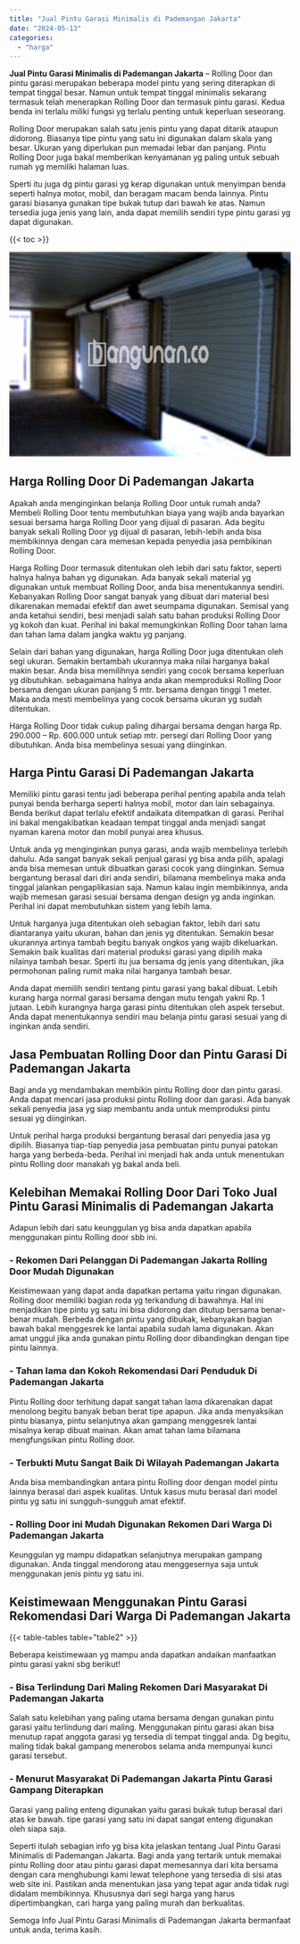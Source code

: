 ```yaml
---
title: "Jual Pintu Garasi Minimalis di Pademangan Jakarta"
date: "2024-05-13"
categories: 
  - "harga"
---
```


**Jual Pintu Garasi Minimalis di Pademangan Jakarta** – Rolling Door dan pintu garasi merupakan beberapa model pintu yang sering diterapkan di tempat tinggal besar. Namun untuk tempat tinggal minimalis sekarang termasuk telah menerapkan Rolling Door dan termasuk pintu garasi. Kedua benda ini terlalu miliki fungsi yg terlalu penting untuk keperluan seseorang.

Rolling Door merupakan salah satu jenis pintu yang dapat ditarik ataupun didorong. Biasanya tipe pintu yang satu ini digunakan dalam skala yang besar. Ukuran yang diperlukan pun memadai lebar dan panjang. Pintu Rolling Door juga bakal memberikan kenyamanan yg paling untuk sebuah rumah yg memiliki halaman luas.

Sperti itu juga dg pintu garasi yg kerap digunakan untuk menyimpan benda seperti halnya motor, mobil, dan beragam macam benda lainnya. Pintu garasi biasanya gunakan tipe bukak tutup dari bawah ke atas. Namun tersedia juga jenis yang lain, anda dapat memilih sendiri type pintu garasi yg dapat digunakan.

{{< toc >}}

![Jual Pintu Garasi Minimalis di Pademangan Jakarta](/images/pintu-garasi-52.png)

## Harga Rolling Door Di Pademangan Jakarta

Apakah anda menginginkan belanja Rolling Door untuk rumah anda? Membeli Rolling Door tentu membutuhkan biaya yang wajib anda bayarkan sesuai bersama harga Rolling Door yang dijual di pasaran. Ada begitu banyak sekali Rolling Door yg dijual di pasaran, lebih-lebih anda bisa membikinnya dengan cara memesan kepada penyedia jasa pembikinan Rolling Door.

Harga Rolling Door termasuk ditentukan oleh lebih dari satu faktor, seperti halnya halnya bahan yg digunakan. Ada banyak sekali material yg digunakan untuk membuat Rolling Door, anda bisa menentukannya sendiri. Kebanyakan Rolling Door sangat banyak yang dibuat dari material besi dikarenakan memadai efektif dan awet seumpama digunakan. Semisal yang anda ketahui sendiri, besi menjadi salah satu bahan produksi Rolling Door yg kokoh dan kuat. Perihal ini bakal memungkinkan Rolling Door tahan lama dan tahan lama dalam jangka waktu yg panjang.

Selain dari bahan yang digunakan, harga Rolling Door juga ditentukan oleh segi ukuran. Semakin bertambah ukurannya maka nilai harganya bakal makin besar. Anda bisa memilihnya sendiri yang cocok bersama keperluan yg dibutuhkan. sebagaimana halnya anda akan memproduksi Rolling Door bersama dengan ukuran panjang 5 mtr. bersama dengan tinggi 1 meter. Maka anda mesti membelinya yang cocok bersama ukuran yg sudah ditentukan.

Harga Rolling Door tidak cukup paling dihargai bersama dengan harga Rp. 290.000 – Rp. 600.000 untuk setiap mtr. persegi dari Rolling Door yang dibutuhkan. Anda bisa membelinya sesuai yang diinginkan.

## Harga Pintu Garasi Di Pademangan Jakarta

Memiliki pintu garasi tentu jadi beberapa perihal penting apabila anda telah punyai benda berharga seperti halnya mobil, motor dan lain sebagainya. Benda berikut dapat terlalu efektif andaikata ditempatkan di garasi. Perihal ini bakal mengakibatkan keadaan tempat tinggal anda menjadi sangat nyaman karena motor dan mobil punyai area khusus.

Untuk anda yg menginginkan punya garasi, anda wajib membelinya terlebih dahulu. Ada sangat banyak sekali penjual garasi yg bisa anda pilih, apalagi anda bisa memesan untuk dibuatkan garasi cocok yang diinginkan. Semua bergantung berasal dari diri anda sendiri, bilamana membelinya maka anda tinggal jalankan pengaplikasian saja. Namun kalau ingin membikinnya, anda wajib memesan garasi sesuai bersama dengan design yg anda inginkan. Perihal ini dapat membutuhkan sistem yang lebih lama.

Untuk harganya juga ditentukan oleh sebagian faktor, lebih dari satu diantaranya yaitu ukuran, bahan dan jenis yg ditentukan. Semakin besar ukurannya artinya tambah begitu banyak ongkos yang wajib dikeluarkan. Semakin baik kualitas dari material produksi garasi yang dipilih maka nilainya tambah besar. Sperti itu jua bersama dg jenis yang ditentukan, jika permohonan paling rumit maka nilai harganya tambah besar.

Anda dapat memilih sendiri tentang pintu garasi yang bakal dibuat. Lebih kurang harga normal garasi bersama dengan mutu tengah yakni Rp. 1 jutaan. Lebih kurangnya harga garasi pintu ditentukan oleh aspek tersebut. Anda dapat menentukannya sendiri mau belanja pintu garasi sesuai yang di inginkan anda sendiri.

## Jasa Pembuatan Rolling Door dan Pintu Garasi Di Pademangan Jakarta

Bagi anda yg mendambakan membikin pintu Rolling door dan pintu garasi. Anda dapat mencari jasa produksi pintu Rolling door dan garasi. Ada banyak sekali penyedia jasa yg siap membantu anda untuk memproduksi pintu sesuai yg diinginkan.

Untuk perihal harga produksi bergantung berasal dari penyedia jasa yg dipilih. Biasanya tiap-tiap penyedia jasa pembuatan pintu punyai patokan harga yang berbeda-beda. Perihal ini menjadi hak anda untuk menentukan pintu Rolling door manakah yg bakal anda beli.

## Kelebihan Memakai Rolling Door Dari Toko Jual Pintu Garasi Minimalis di Pademangan Jakarta

Adapun lebih dari satu keunggulan yg bisa anda dapatkan apabila menggunakan pintu Rolling door sbb ini.

### \- Rekomen Dari Pelanggan Di Pademangan Jakarta Rolling Door Mudah Digunakan

Keistimewaan yang dapat anda dapatkan pertama yaitu ringan digunakan. Rolling door memiliki bagian roda yg terkandung di bawahnya. Hal ini menjadikan tipe pintu yg satu ini bisa didorong dan ditutup bersama benar-benar mudah. Berbeda dengan pintu yang dibukak, kebanyakan bagian bawah bakal menggesrek ke lantai apabila sudah lama digunakan. Akan amat unggul jika anda gunakan pintu Rolling door dibandingkan dengan tipe pintu lainnya.

### \- Tahan lama dan Kokoh Rekomendasi Dari Penduduk Di Pademangan Jakarta

Pintu Rolling door terhitung dapat sangat tahan lama dikarenakan dapat menolong begitu banyak beban berat tipe apapun. Jika anda menyaksikan pintu biasanya, pintu selanjutnya akan gampang menggesrek lantai misalnya kerap dibuat mainan. Akan amat tahan lama bilamana mengfungsikan pintu Rolling door.

### \- Terbukti Mutu Sangat Baik Di Wilayah Pademangan Jakarta

Anda bisa membandingkan antara pintu Rolling door dengan model pintu lainnya berasal dari aspek kualitas. Untuk kasus mutu berasal dari model pintu yg satu ini sungguh-sungguh amat efektif.

### \- Rolling Door ini Mudah Digunakan Rekomen Dari Warga Di Pademangan Jakarta

Keunggulan yg mampu didapatkan selanjutnya merupakan gampang digunakan. Anda tinggal mendorong atau menggesernya saja untuk menggunakan jenis pintu yg satu ini.

## Keistimewaan Menggunakan Pintu Garasi Rekomendasi Dari Warga Di Pademangan Jakarta

{{< table-tables table="table2" >}}

Beberapa keistimewaan yg mampu anda dapatkan andaikan manfaatkan pintu garasi yakni sbg berikut!

### \- Bisa Terlindung Dari Maling Rekomen Dari Masyarakat Di Pademangan Jakarta

Salah satu kelebihan yang paling utama bersama dengan gunakan pintu garasi yaitu terlindung dari maling. Menggunakan pintu garasi akan bisa menutup rapat anggota garasi yg tersedia di tempat tinggal anda. Dg begitu, maling tidak bakal gampang menerobos selama anda mempunyai kunci garasi tersebut.

### \- Menurut Masyarakat Di Pademangan Jakarta Pintu Garasi Gampang Diterapkan

Garasi yang paling enteng digunakan yaitu garasi bukak tutup berasal dari atas ke bawah. tipe garasi yang satu ini dapat sangat enteng digunakan oleh siapa saja.

Seperti itulah sebagian info yg bisa kita jelaskan tentang Jual Pintu Garasi Minimalis di Pademangan Jakarta. Bagi anda yang tertarik untuk memakai pintu Rolling door atau pintu garasi dapat memesannya dari kita bersama dengan cara menghubungi kami lewat telephone yang tersedia di sisi atas web site ini. Pastikan anda menentukan jasa yang tepat agar anda tidak rugi didalam membikinnya. Khususnya dari segi harga yang harus dipertimbangkan, cari harga yang paling murah dan berkualitas.

Semoga Info Jual Pintu Garasi Minimalis di Pademangan Jakarta bermanfaat untuk anda, terima kasih.
